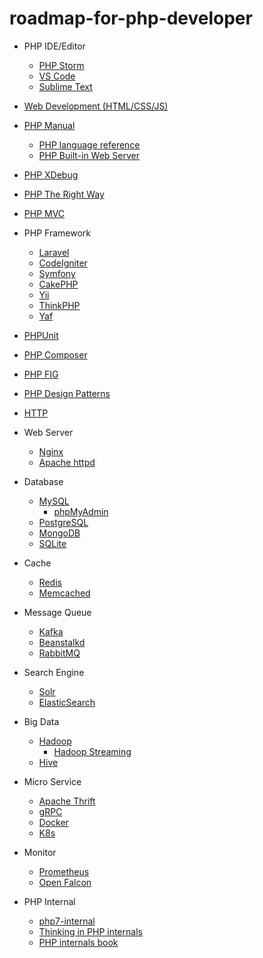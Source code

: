 # roadmap-for-php-developer

- PHP IDE/Editor

  - [PHP Storm](https://www.jetbrains.com/phpstorm/)
  - [VS Code](https://code.visualstudio.com/)
  - [Sublime Text](https://www.sublimetext.com/)

- [Web Development (HTML/CSS/JS)](https://developer.mozilla.org/zh-CN/docs/Web)

- [PHP Manual](https://www.php.net/manual/zh/)
  - [PHP language reference](https://www.php.net/manual/zh/langref.php)
  - [PHP Built-in Web Server](https://www.php.net/manual/en/features.commandline.webserver.php)

- [PHP XDebug](https://xdebug.org/)

- [PHP The Right Way](https://phptherightway.com/)

- [PHP MVC](https://www.yiiframework.com/doc/guide/1.1/en/basics.mvc)

- PHP Framework

  - [Laravel](https://laravel.com/)
  - [CodeIgniter](https://www.codeigniter.com/)
  - [Symfony](https://symfony.com/)
  - [CakePHP](https://cakephp.org/)
  - [Yii](https://www.yiiframework.com/)
  - [ThinkPHP](http://www.thinkphp.cn/)
  - [Yaf](https://www.php.net/manual/zh/book.yaf.php)

- [PHPUnit](https://phpunit.de/)

- [PHP Composer](https://getcomposer.org/)

- [PHP FIG](https://www.php-fig.org/)

- [PHP Design Patterns](https://designpatternsphp.readthedocs.io/en/latest/README.html)

- [HTTP](https://developer.mozilla.org/zh-CN/docs/Web/HTTP)

- Web Server

  - [Nginx](https://nginx.org/en/)
  - [Apache httpd](https://httpd.apache.org/)

- Database

  - [MySQL](https://dev.mysql.com/doc/refman/8.0/en/)
    - [phpMyAdmin](https://www.phpmyadmin.net/)
  - [PostgreSQL](https://www.postgresql.org/)
  - [MongoDB](https://docs.mongodb.com/)
  - [SQLite](https://www.sqlite.org/index.html)

- Cache

  - [Redis](https://redis.io/)
  - [Memcached](https://memcached.org/)

- Message Queue

  - [Kafka](https://kafka.apache.org/)
  - [Beanstalkd](https://beanstalkd.github.io/)
  - [RabbitMQ](https://www.rabbitmq.com/)

- Search Engine
  - [Solr](https://lucene.apache.org/solr/)
  - [ElasticSearch](https://www.elastic.co/guide/index.html)

- Big Data
  - [Hadoop](https://hadoop.apache.org/)
    - [Hadoop Streaming](https://hadoop.apache.org/docs/r1.2.1/streaming.html)
  - [Hive](https://hive.apache.org/)

- Micro Service

  - [Apache Thrift](https://thrift.apache.org/)
  - [gRPC](https://grpc.io/)
  - [Docker](https://www.docker.com/)
  - [K8s](https://kubernetes.io/)

- Monitor

  - [Prometheus](https://prometheus.io/)
  - [Open Falcon](https://open-falcon.org/)

- PHP Internal
  - [php7-internal](https://github.com/pangudashu/php7-internal)
  - [Thinking in PHP internals](http://www.php-internals.com/)
  - [PHP internals book](http://www.phpinternalsbook.com/)
